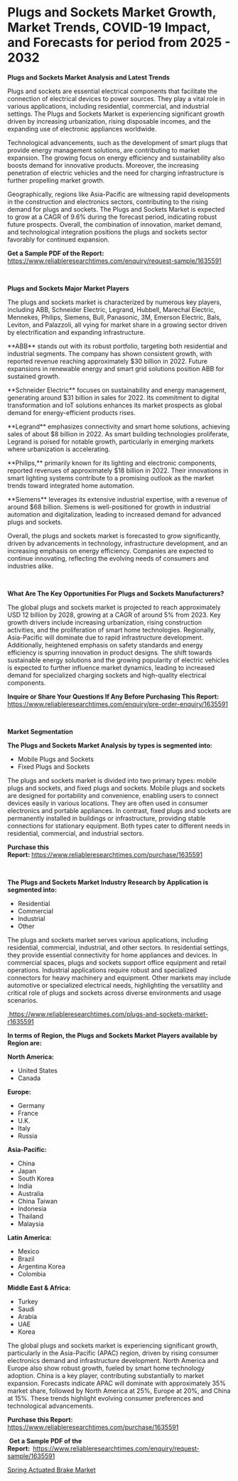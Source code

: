 <p><h1>Plugs and Sockets Market Growth, Market Trends, COVID-19 Impact, and Forecasts for period from 2025 - 2032</h1></p><p><strong>Plugs and Sockets Market Analysis and Latest Trends</strong></p>
<p><p>Plugs and sockets are essential electrical components that facilitate the connection of electrical devices to power sources. They play a vital role in various applications, including residential, commercial, and industrial settings. The Plugs and Sockets Market is experiencing significant growth driven by increasing urbanization, rising disposable incomes, and the expanding use of electronic appliances worldwide. </p><p>Technological advancements, such as the development of smart plugs that provide energy management solutions, are contributing to market expansion. The growing focus on energy efficiency and sustainability also boosts demand for innovative products. Moreover, the increasing penetration of electric vehicles and the need for charging infrastructure is further propelling market growth.</p><p>Geographically, regions like Asia-Pacific are witnessing rapid developments in the construction and electronics sectors, contributing to the rising demand for plugs and sockets. The Plugs and Sockets Market is expected to grow at a CAGR of 9.6% during the forecast period, indicating robust future prospects. Overall, the combination of innovation, market demand, and technological integration positions the plugs and sockets sector favorably for continued expansion.</p></p>
<p><strong>Get a Sample PDF of the Report:&nbsp;</strong> <a href="https://www.reliableresearchtimes.com/enquiry/request-sample/1635591?utm_campaign=3187&utm_medium=2&utm_source=Github&utm_content=ia&utm_term=08042025&utm_id=plugs-and-sockets">https://www.reliableresearchtimes.com/enquiry/request-sample/1635591</a></p>
<p>&nbsp;</p>
<p><strong>Plugs and Sockets Major Market Players</strong></p>
<p><p>The plugs and sockets market is characterized by numerous key players, including ABB, Schneider Electric, Legrand, Hubbell, Marechal Electric, Mennekes, Philips, Siemens, Bull, Panasonic, 3M, Emerson Electric, Bals, Leviton, and Palazzoli, all vying for market share in a growing sector driven by electrification and expanding infrastructure.</p><p>**ABB** stands out with its robust portfolio, targeting both residential and industrial segments. The company has shown consistent growth, with reported revenue reaching approximately $30 billion in 2022. Future expansions in renewable energy and smart grid solutions position ABB for sustained growth.</p><p>**Schneider Electric** focuses on sustainability and energy management, generating around $31 billion in sales for 2022. Its commitment to digital transformation and IoT solutions enhances its market prospects as global demand for energy-efficient products rises.</p><p>**Legrand** emphasizes connectivity and smart home solutions, achieving sales of about $8 billion in 2022. As smart building technologies proliferate, Legrand is poised for notable growth, particularly in emerging markets where urbanization is accelerating.</p><p>**Philips,** primarily known for its lighting and electronic components, reported revenues of approximately $18 billion in 2022. Their innovations in smart lighting systems contribute to a promising outlook as the market trends toward integrated home automation.</p><p>**Siemens** leverages its extensive industrial expertise, with a revenue of around $68 billion. Siemens is well-positioned for growth in industrial automation and digitalization, leading to increased demand for advanced plugs and sockets.</p><p>Overall, the plugs and sockets market is forecasted to grow significantly, driven by advancements in technology, infrastructure development, and an increasing emphasis on energy efficiency. Companies are expected to continue innovating, reflecting the evolving needs of consumers and industries alike.</p></p>
<p>&nbsp;</p>
<p><strong>What Are The Key Opportunities For Plugs and Sockets Manufacturers?</strong></p>
<p><p>The global plugs and sockets market is projected to reach approximately USD 12 billion by 2028, growing at a CAGR of around 5% from 2023. Key growth drivers include increasing urbanization, rising construction activities, and the proliferation of smart home technologies. Regionally, Asia-Pacific will dominate due to rapid infrastructure development. Additionally, heightened emphasis on safety standards and energy efficiency is spurring innovation in product designs. The shift towards sustainable energy solutions and the growing popularity of electric vehicles is expected to further influence market dynamics, leading to increased demand for specialized charging sockets and high-quality electrical components.</p></p>
<p><strong>Inquire or Share Your Questions If Any Before Purchasing This Report:</strong> <a href="https://www.reliableresearchtimes.com/enquiry/pre-order-enquiry/1635591?utm_campaign=3187&utm_medium=2&utm_source=Github&utm_content=ia&utm_term=08042025&utm_id=plugs-and-sockets">https://www.reliableresearchtimes.com/enquiry/pre-order-enquiry/1635591</a></p>
<p>&nbsp;</p>
<p><strong>Market Segmentation</strong></p>
<p><strong>The Plugs and Sockets Market Analysis by types is segmented into:</strong></p>
<p><ul><li>Mobile Plugs and Sockets</li><li>Fixed Plugs and Sockets</li></ul></p>
<p><p>The plugs and sockets market is divided into two primary types: mobile plugs and sockets, and fixed plugs and sockets. Mobile plugs and sockets are designed for portability and convenience, enabling users to connect devices easily in various locations. They are often used in consumer electronics and portable appliances. In contrast, fixed plugs and sockets are permanently installed in buildings or infrastructure, providing stable connections for stationary equipment. Both types cater to different needs in residential, commercial, and industrial sectors.</p></p>
<p><strong>Purchase this Report:&nbsp;</strong><a href="https://www.reliableresearchtimes.com/purchase/1635591?utm_campaign=3187&utm_medium=2&utm_source=Github&utm_content=ia&utm_term=08042025&utm_id=plugs-and-sockets">https://www.reliableresearchtimes.com/purchase/1635591</a></p>
<p>&nbsp;</p>
<p><strong>The Plugs and Sockets Market Industry Research by Application is segmented into:</strong></p>
<p><ul><li>Residential</li><li>Commercial</li><li>Industrial</li><li>Other</li></ul></p>
<p><p>The plugs and sockets market serves various applications, including residential, commercial, industrial, and other sectors. In residential settings, they provide essential connectivity for home appliances and devices. In commercial spaces, plugs and sockets support office equipment and retail operations. Industrial applications require robust and specialized connectors for heavy machinery and equipment. Other markets may include automotive or specialized electrical needs, highlighting the versatility and critical role of plugs and sockets across diverse environments and usage scenarios.</p></p>
<p><a href="https://www.reliableresearchtimes.com/plugs-and-sockets-market-r1635591?utm_campaign=3187&utm_medium=2&utm_source=Github&utm_content=ia&utm_term=08042025&utm_id=plugs-and-sockets">&nbsp;https://www.reliableresearchtimes.com/plugs-and-sockets-market-r1635591</a></p>
<p><strong>In terms of Region, the Plugs and Sockets Market Players available by Region are:</strong></p>
<p>
    <p> <strong> North America: </strong>
        <ul>
            <li>United States</li>
            <li>Canada</li>
        </ul>
        </p> 
    <p> <strong> Europe: </strong>
        <ul>
            <li>Germany</li>
            <li>France</li>
            <li>U.K.</li>
            <li>Italy</li>
            <li>Russia</li>
        </ul>
        </p> 
    <p> <strong> Asia-Pacific: </strong>
        <ul>
            <li>China</li>
            <li>Japan</li>
            <li>South Korea</li>
            <li>India</li>
            <li>Australia</li>
            <li>China Taiwan</li>
            <li>Indonesia</li>
            <li>Thailand</li>
            <li>Malaysia</li>
        </ul>
        </p> 
    <p> <strong> Latin America: </strong>
        <ul>
            <li>Mexico</li>
            <li>Brazil</li>
            <li>Argentina Korea</li>
            <li>Colombia</li>
        </ul>
        </p> 
    <p> <strong> Middle East & Africa: </strong>
        <ul>
            <li>Turkey</li>
            <li>Saudi</li>
            <li>Arabia</li>
            <li>UAE</li>
            <li>Korea</li>
        </ul>
    </p>
    </p>
<p><p>The global plugs and sockets market is experiencing significant growth, particularly in the Asia-Pacific (APAC) region, driven by rising consumer electronics demand and infrastructure development. North America and Europe also show robust growth, fueled by smart home technology adoption. China is a key player, contributing substantially to market expansion. Forecasts indicate APAC will dominate with approximately 35% market share, followed by North America at 25%, Europe at 20%, and China at 15%. These trends highlight evolving consumer preferences and technological advancements.</p></p>
<p><strong>Purchase this Report: </strong><a href="https://www.reliableresearchtimes.com/purchase/1635591?utm_campaign=3187&utm_medium=2&utm_source=Github&utm_content=ia&utm_term=08042025&utm_id=plugs-and-sockets">https://www.reliableresearchtimes.com/purchase/1635591</a></p>
<p>&nbsp;<strong>Get a Sample PDF of the Report:&nbsp;&nbsp;</strong><a href="https://www.reliableresearchtimes.com/enquiry/request-sample/1635591?utm_campaign=3187&utm_medium=2&utm_source=Github&utm_content=ia&utm_term=08042025&utm_id=plugs-and-sockets">https://www.reliableresearchtimes.com/enquiry/request-sample/1635591</a></p>
<p><strong></strong></p>
<p><p><a href="https://github.com/felishtimoti/Market-Research-Report-List-1/blob/main/spring-actuated-brake-market.md?utm_campaign=3187&utm_medium=2&utm_source=Github&utm_content=ia&utm_term=08042025&utm_id=plugs-and-sockets">Spring Actuated Brake Market</a></p></p>